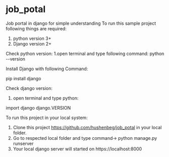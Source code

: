 # job_potal
Job portal in django for simple understanding
To run this sample project following things are required:
1. python version 3+
2. Django version 2+

Check python version:
1.open terminal and type following command:
python --version


Install Django with following Command:

pip install django

Check django version:
1. open terminal and type python:

import django
django.VERSION

To run this project in your local system:
1. Clone this project https://github.com/hushenbeg/job_potal in your local folder.
2. Go to respected local folder and type command-> python manage.py runserver
3. Your local django server will started on https://localhost:8000





